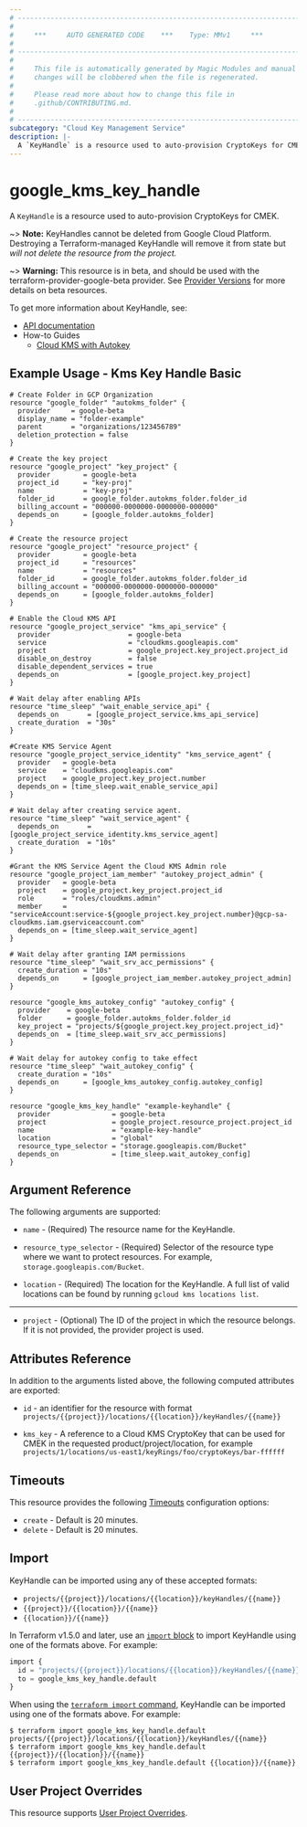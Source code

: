 ```yaml
---
# ----------------------------------------------------------------------------
#
#     ***     AUTO GENERATED CODE    ***    Type: MMv1     ***
#
# ----------------------------------------------------------------------------
#
#     This file is automatically generated by Magic Modules and manual
#     changes will be clobbered when the file is regenerated.
#
#     Please read more about how to change this file in
#     .github/CONTRIBUTING.md.
#
# ----------------------------------------------------------------------------
subcategory: "Cloud Key Management Service"
description: |-
  A `KeyHandle` is a resource used to auto-provision CryptoKeys for CMEK.
---
```


# google_kms_key_handle

A `KeyHandle` is a resource used to auto-provision CryptoKeys for CMEK.


~> **Note:** KeyHandles cannot be deleted from Google Cloud Platform.
Destroying a Terraform-managed KeyHandle will remove it from state but
*will not delete the resource from the project.*

~> **Warning:** This resource is in beta, and should be used with the terraform-provider-google-beta provider.
See [Provider Versions](https://terraform.io/docs/providers/google/guides/provider_versions.html) for more details on beta resources.

To get more information about KeyHandle, see:

* [API documentation](https://cloud.google.com/kms/docs/reference/rest/v1/projects.locations.keyHandles)
* How-to Guides
    * [Cloud KMS with Autokey](https://cloud.google.com/kms/docs/kms-with-autokey)

## Example Usage - Kms Key Handle Basic


```hcl
# Create Folder in GCP Organization
resource "google_folder" "autokms_folder" {
  provider     = google-beta
  display_name = "folder-example"
  parent       = "organizations/123456789"
  deletion_protection = false
}

# Create the key project
resource "google_project" "key_project" {
  provider        = google-beta
  project_id      = "key-proj"
  name            = "key-proj"
  folder_id       = google_folder.autokms_folder.folder_id
  billing_account = "000000-0000000-0000000-000000"
  depends_on      = [google_folder.autokms_folder]
}

# Create the resource project
resource "google_project" "resource_project" {
  provider        = google-beta
  project_id      = "resources"
  name            = "resources"
  folder_id       = google_folder.autokms_folder.folder_id
  billing_account = "000000-0000000-0000000-000000"
  depends_on      = [google_folder.autokms_folder]
}

# Enable the Cloud KMS API
resource "google_project_service" "kms_api_service" {
  provider                   = google-beta
  service                    = "cloudkms.googleapis.com"
  project                    = google_project.key_project.project_id
  disable_on_destroy         = false
  disable_dependent_services = true
  depends_on                 = [google_project.key_project]
}

# Wait delay after enabling APIs
resource "time_sleep" "wait_enable_service_api" {
  depends_on       = [google_project_service.kms_api_service]
  create_duration  = "30s"
}

#Create KMS Service Agent
resource "google_project_service_identity" "kms_service_agent" {
  provider   = google-beta
  service    = "cloudkms.googleapis.com"
  project    = google_project.key_project.number
  depends_on = [time_sleep.wait_enable_service_api]
}

# Wait delay after creating service agent.
resource "time_sleep" "wait_service_agent" {
  depends_on       = [google_project_service_identity.kms_service_agent]
  create_duration  = "10s"
}

#Grant the KMS Service Agent the Cloud KMS Admin role
resource "google_project_iam_member" "autokey_project_admin" {
  provider   = google-beta
  project    = google_project.key_project.project_id
  role       = "roles/cloudkms.admin"
  member     = "serviceAccount:service-${google_project.key_project.number}@gcp-sa-cloudkms.iam.gserviceaccount.com"
  depends_on = [time_sleep.wait_service_agent]
}

# Wait delay after granting IAM permissions
resource "time_sleep" "wait_srv_acc_permissions" {
  create_duration = "10s"
  depends_on      = [google_project_iam_member.autokey_project_admin]
}

resource "google_kms_autokey_config" "autokey_config" {
  provider    = google-beta
  folder      = google_folder.autokms_folder.folder_id
  key_project = "projects/${google_project.key_project.project_id}"
  depends_on  = [time_sleep.wait_srv_acc_permissions]
}

# Wait delay for autokey config to take effect
resource "time_sleep" "wait_autokey_config" {
  create_duration = "10s"
  depends_on      = [google_kms_autokey_config.autokey_config]
}

resource "google_kms_key_handle" "example-keyhandle" {
  provider               = google-beta
  project                = google_project.resource_project.project_id
  name                   = "example-key-handle" 
  location               = "global"
  resource_type_selector = "storage.googleapis.com/Bucket"
  depends_on             = [time_sleep.wait_autokey_config]
}
```

## Argument Reference

The following arguments are supported:


* `name` -
  (Required)
  The resource name for the KeyHandle.

* `resource_type_selector` -
  (Required)
  Selector of the resource type where we want to protect resources.
  For example, `storage.googleapis.com/Bucket`.

* `location` -
  (Required)
  The location for the KeyHandle.
  A full list of valid locations can be found by running `gcloud kms locations list`.


- - -


* `project` - (Optional) The ID of the project in which the resource belongs.
    If it is not provided, the provider project is used.


## Attributes Reference

In addition to the arguments listed above, the following computed attributes are exported:

* `id` - an identifier for the resource with format `projects/{{project}}/locations/{{location}}/keyHandles/{{name}}`

* `kms_key` -
  A reference to a Cloud KMS CryptoKey that can be used for CMEK in the requested
  product/project/location, for example
  `projects/1/locations/us-east1/keyRings/foo/cryptoKeys/bar-ffffff`


## Timeouts

This resource provides the following
[Timeouts](https://developer.hashicorp.com/terraform/plugin/sdkv2/resources/retries-and-customizable-timeouts) configuration options:

- `create` - Default is 20 minutes.
- `delete` - Default is 20 minutes.

## Import


KeyHandle can be imported using any of these accepted formats:

* `projects/{{project}}/locations/{{location}}/keyHandles/{{name}}`
* `{{project}}/{{location}}/{{name}}`
* `{{location}}/{{name}}`


In Terraform v1.5.0 and later, use an [`import` block](https://developer.hashicorp.com/terraform/language/import) to import KeyHandle using one of the formats above. For example:

```tf
import {
  id = "projects/{{project}}/locations/{{location}}/keyHandles/{{name}}"
  to = google_kms_key_handle.default
}
```

When using the [`terraform import` command](https://developer.hashicorp.com/terraform/cli/commands/import), KeyHandle can be imported using one of the formats above. For example:

```
$ terraform import google_kms_key_handle.default projects/{{project}}/locations/{{location}}/keyHandles/{{name}}
$ terraform import google_kms_key_handle.default {{project}}/{{location}}/{{name}}
$ terraform import google_kms_key_handle.default {{location}}/{{name}}
```

## User Project Overrides

This resource supports [User Project Overrides](https://registry.terraform.io/providers/hashicorp/google/latest/docs/guides/provider_reference#user_project_override).

